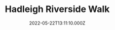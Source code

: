 ---
date: 2022-05-22T13:11:10.000Z
title: Hadleigh Riverside Walk
latitude: 52.04302854043937
longitude: 0.9499096870422363
category: checkin
---